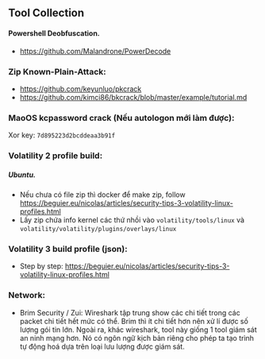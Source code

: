 ## Tool Collection

#### Powershell Deobfuscation.

- https://github.com/Malandrone/PowerDecode

### Zip Known-Plain-Attack:

- https://github.com/keyunluo/pkcrack
- https://github.com/kimci86/bkcrack/blob/master/example/tutorial.md

### MaoOS kcpassword crack (Nếu autologon mới làm được):
Xor key: `7d895223d2bcddeaa3b91f`

### Volatility 2 profile build:
##### Ubuntu.
- Nếu chưa có file zip thì docker để make zip, follow https://beguier.eu/nicolas/articles/security-tips-3-volatility-linux-profiles.html
- Lấy zip chứa info kernel các thứ nhồi vào `volatility/tools/linux` và `volatility/volatility/plugins/overlays/linux`
### Volatility 3 build profile (json):
- Step by step: https://beguier.eu/nicolas/articles/security-tips-3-volatility-linux-profiles.html

### Network:

- Brim Security / Zui: Wireshark tập trung show các chi tiết trong các packet chi tiết hết mức có thể. Brim thì ít chi tiết hơn nên xử lí được số lượng gói tin lớn. Ngoài ra, khác wireshark, tool này giống 1 tool giám sát an ninh mạng hơn. Nó có ngôn ngữ kịch bản riêng cho phép ta tạo trình tự động hoá dựa trên loại lưu lượng được giám sát.
